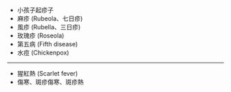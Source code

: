 - 小孩子起疹子
- 麻疹 (Rubeola、七日疹)
- 風疹 (Rubella、三日疹)
- 玫瑰疹 (Roseola)
- 第五病 (Fifth disease)
- 水痘 (Chickenpox)
***
- 猩紅熱 (Scarlet fever)
- 傷寒、斑疹傷寒、斑疹熱